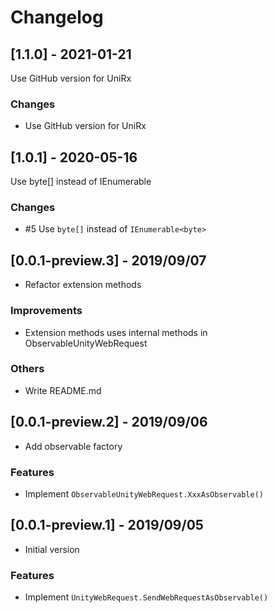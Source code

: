 # Changelog

## [1.1.0] - 2021-01-21

Use GitHub version for UniRx

### Changes

- Use GitHub version for UniRx

## [1.0.1] - 2020-05-16

Use byte[] instead of IEnumerable<byte>

### Changes

- #5 Use `byte[]` instead of `IEnumerable<byte>`

## [0.0.1-preview.3] - 2019/09/07

* Refactor extension methods

### Improvements

* Extension methods uses internal methods in ObservableUnityWebRequest

### Others

* Write README.md

## [0.0.1-preview.2] - 2019/09/06

* Add observable factory

### Features

* Implement `ObservableUnityWebRequest.XxxAsObservable()`

## [0.0.1-preview.1] - 2019/09/05

* Initial version

### Features

* Implement `UnityWebRequest.SendWebRequestAsObservable()`
